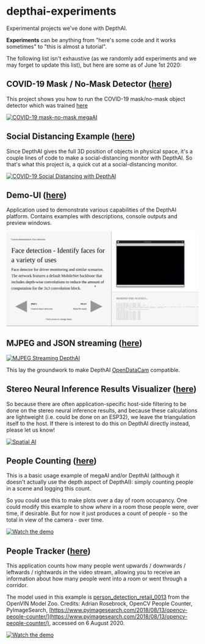 # depthai-experiments
Experimental projects we've done with DepthAI.  

**Experiments** can be anything from "here's some code and it works sometimes" to "this is almost a tutorial".  

The following list isn't exhaustive (as we randomly add experiments and we may forget to update this list), but here are some as of June 1st 2020:

## COVID-19 Mask / No-Mask Detector ([here](https://github.com/luxonis/depthai-experiments/blob/master/coronamask/README.md))

This project shows you how to run the COVID-19 mask/no-mask object detector which was trained [here](https://github.com/luxonis/depthai-ml-training/tree/master/colab-notebooks#covid-19-maskno-mask-training-)

[![COVID-19 mask-no-mask megaAI](https://user-images.githubusercontent.com/5244214/90733159-74436100-e2cc-11ea-8fb6-d4be937d90e5.gif)](https://photos.app.goo.gl/mJZ8TdWoNatHzW4x7 "COVID-19 mask detection")

## Social Distancing Example ([here](https://github.com/luxonis/depthai-experiments/tree/master/social-distancing))
Since DepthAI gives the full 3D position of objects in physical space, it's a couple lines of code to make a social-distancing monitor with DepthAI.  So that's what this project is, a quick cut at a social-distancing monitor.

[![COVID-19 Social Distancing with DepthAI](https://user-images.githubusercontent.com/5244214/90741333-73f89500-e2cf-11ea-919b-b1f47dc55c4a.gif)](https://www.youtube.com/watch?v=-Ut9TemGZ8I "DepthAI Social Distancing Proof of Concept")

## Demo-UI ([here](https://github.com/luxonis/depthai-experiments/tree/master/demo-ui))
Application used to demonstrate various capabilities of the DepthAI platform. Contains examples with descriptions,
console outputs and preview windows.

![DemoUI](./demo-ui/preview.png)

## MJPEG and JSON streaming ([here](https://github.com/luxonis/depthai-experiments/tree/master/mjpeg-streaming))

[![MJPEG Streaming DepthAI](https://i.imgur.com/0DT3NNR.jpg)](https://www.youtube.com/watch?v=695o0EO1Daw "DepthAI on Mac")

This lay the groundwork to make DepthAI [OpenDataCam](https://github.com/opendatacam/opendatacam) compatible.

## Stereo Neural Inference Results Visualizer ([here](https://github.com/luxonis/depthai-experiments/tree/master/triangulation-3D-visualizer))

So because there are often application-specific host-side filtering to be done on the stereo neural inference results, and because these calculations are lightweight (i.e. could be done on an ESP32), we leave the triangulation itself to the host.  If there is interest to do this on DepthAI directly instead, please let us know!

[![Spatial AI](https://user-images.githubusercontent.com/32992551/89942141-44fc6800-dbd9-11ea-8142-fe126922148f.png)](https://www.youtube.com/watch?v=Cs8xo3mPBMg "3D Facial Landmark visualization")

## People Counting ([here](https://github.com/luxonis/depthai-experiments/blob/master/people-counter/README.md))

This is a basic usage example of megaAI and/or DepthAI (although it doesn't actually use the depth aspect of DepthAI): simply counting people in a scene and logging this count.

So you could use this to make plots over a day of room occupancy.  One could modify this example to show *where* in a room those people were, over time, if desirable.  But for now it just produces a count of people - so the total in view of the camera - over time.

[![Watch the demo](https://user-images.githubusercontent.com/32992551/90693638-6cd07900-e234-11ea-841b-5ce993750244.png)](https://youtu.be/M0xQI1kXju4)

## People Tracker ([here](https://github.com/luxonis/depthai-experiments/tree/master/people-tracker))

This application counts how many people went upwards / downwards / leftwards / rightwards in the video stream, allowing you to receive an information about how many people went into a room or went through a corridor.

The model used in this example is [person_detection_retail_0013](https://docs.openvinotoolkit.org/latest/omz_models_intel_person_detection_retail_0013_description_person_detection_retail_0013.html) from the OpenVIN Model Zoo.  Credits: Adrian Rosebrock, OpenCV People Counter, PyImageSearch, [https://www.pyimagesearch.com/2018/08/13/opencv-people-counter/](https://www.pyimagesearch.com/2018/08/13/opencv-people-counter/), accessed on 6 August 2020.

[![Watch the demo](https://user-images.githubusercontent.com/32992551/90694088-3f37ff80-e235-11ea-8f7a-8e02f9ab1e4e.png)](https://youtu.be/8RiHkkGKdj0)


